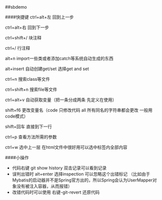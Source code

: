 ##sbdemo

####快捷键
ctrl+alt+左 回到上一步

ctrl+alt+右 回到下一步

ctrl+shift+/ 块注释

ctrl+/ 行注释

alt+n import一些类或者添加catch等系统自动生成的东西

alt+insert 自动创建get/set 选择get and set

ctrl+n 搜索class等文件

ctrl+shift+n 搜索file等文件

ctrl+alt+v 自动获取变量（把一条分成两条 先定义在使用）

shift+f6 更改变量名（code 只修改代码 all 所有同名的字符串都会更改 一般用code模式）

shift+回车 直接到下一行

ctrl+p 查看方法所需的参数

ctrl+w 选中上一层 在html文件中很好用可以选中标签内全部内容

####小操作
- 代码右键 git show history 双击记录可以看到记录
- 误判出错时 alt+enter 选择inspection 可以忽略这个出错标记
（比如由于Mybatis的启动器并不是Spring官方出的，所以Spring会认为UserMapper对象没有被注入容器，从而报错）
- 改错代码时可以使用 右键-git-revert 还原代码